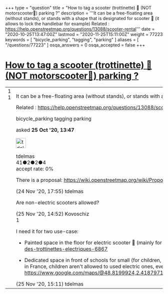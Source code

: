+++
type = "question"
title = "How to tag a scooter (trottinette) 🛴  (NOT motorscooter🛵) parking ?"
description = '''It can be a free-floating area (without stands), or stands with a shape that is designated for scooter 🛴 (it allows to lock the handlebar for example) Related : https://help.openstreetmap.org/questions/13088/scooter-rental'''
date = "2020-10-25T13:47:00Z"
lastmod = "2020-11-25T15:11:00Z"
weight = 77223
keywords = [ "bicycle_parking", "tagging", "parking" ]
aliases = [ "/questions/77223" ]
osqa_answers = 0
osqa_accepted = false
+++

<div class="headNormal">

# [How to tag a scooter (trottinette) 🛴 (NOT motorscooter🛵) parking ?](/questions/77223/how-to-tag-a-scooter-trottinette-not-motorscooter-parking)

</div>

<div id="main-body">

<div id="askform">

<table id="question-table" style="width:100%;">
<colgroup>
<col style="width: 50%" />
<col style="width: 50%" />
</colgroup>
<tbody>
<tr>
<td style="width: 30px; vertical-align: top"><div class="vote-buttons">
<span id="post-77223-upvote" class="ajax-command post-vote up" rel="nofollow" title="I like this post (click again to cancel)"> </span>
<div id="post-77223-score" class="post-score" title="current number of votes">
1
</div>
<span id="post-77223-downvote" class="ajax-command post-vote down" rel="nofollow" title="I dont like this post (click again to cancel)"> </span> <span id="favorite-mark" class="ajax-command favorite-mark" rel="nofollow" title="mark/unmark this question as favorite (click again to cancel)"> </span>
<div id="favorite-count" class="favorite-count">
1
</div>
</div></td>
<td><div id="item-right">
<div class="question-body">
<p>It can be a free-floating area (without stands), or stands with a shape that is designated for scooter 🛴 (it allows to lock the handlebar for example)</p>
<p>Related : <a href="https://help.openstreetmap.org/questions/13088/scooter-rental">https://help.openstreetmap.org/questions/13088/scooter-rental</a></p>
</div>
<div id="question-tags" class="tags-container tags">
<span class="post-tag tag-link-bicycle_parking" rel="tag" title="see questions tagged &#39;bicycle_parking&#39;">bicycle_parking</span> <span class="post-tag tag-link-tagging" rel="tag" title="see questions tagged &#39;tagging&#39;">tagging</span> <span class="post-tag tag-link-parking" rel="tag" title="see questions tagged &#39;parking&#39;">parking</span>
</div>
<div id="question-controls" class="post-controls">
&#10;</div>
<div class="post-update-info-container">
<div class="post-update-info post-update-info-user">
<p>asked <strong>25 Oct '20, 13:47</strong></p>
<img src="https://secure.gravatar.com/avatar/284c7d641e3c7f89e18ff01f31de4c24?s=32&amp;d=identicon&amp;r=g" class="gravatar" width="32" height="32" alt="tdelmas&#39;s gravatar image" />
<p><span>tdelmas</span><br />
<span class="score" title="41 reputation points">41</span><span title="2 badges"><span class="badge1">●</span><span class="badgecount">2</span></span><span title="2 badges"><span class="silver">●</span><span class="badgecount">2</span></span><span title="4 badges"><span class="bronze">●</span><span class="badgecount">4</span></span><br />
<span class="accept_rate" title="Rate of the user&#39;s accepted answers">accept rate:</span> <span title="tdelmas has no accepted answers">0%</span></p>
</div>
</div>
<div id="comments-container-77223" class="comments-container">
<span id="77693"></span>
<div id="comment-77693" class="comment">
<div id="post-77693-score" class="comment-score">
&#10;</div>
<div class="comment-text">
<p>There is a proposal: <a href="https://wiki.openstreetmap.org/wiki/Proposed_features/ElectricBicyclesAndScooters">https://wiki.openstreetmap.org/wiki/Proposed_features/ElectricBicyclesAndScooters</a></p>
</div>
<div id="comment-77693-info" class="comment-info">
<span class="comment-age">(24 Nov '20, 17:55)</span> <span class="comment-user userinfo">tdelmas</span>
</div>
</div>
<span id="77707"></span>
<div id="comment-77707" class="comment">
<div id="post-77707-score" class="comment-score">
&#10;</div>
<div class="comment-text">
<p>Are non-electric scooters allowed?</p>
</div>
<div id="comment-77707-info" class="comment-info">
<span class="comment-age">(25 Nov '20, 14:52)</span> <span class="comment-user userinfo">Kovoschiz</span>
</div>
</div>
<span id="77708"></span>
<div id="comment-77708" class="comment">
<div id="post-77708-score" class="comment-score">
1
</div>
<div class="comment-text">
<p>I need it for two use-case:</p>
<ul>
<li><p>Painted space in the floor for electric scooter 🛴 (mainly for free-floating rental): <a href="https://www.paris.fr/pages/de-nouvelles-mesures-pour-reguler-l-usage-des-trottinettes-electriques-6867">https://www.paris.fr/pages/de-nouvelles-mesures-pour-reguler-l-usage-des-trottinettes-electriques-6867</a></p></li>
<li><p>Dedicated space in front of schools for small (for children, around age 10) kick-scooters (not electric), where you can lock them (but not bike), in France (and in France, children aren't allowed to used electric ones, even if technically, if you had one, you could park it there. Example here: <a href="https://www.google.com/maps/@48.8199924,2.4187971,3a,19.4y,136.1h,75.06t/data=!3m6!1e1!3m4!1soMNa6nNpx9x76etPrYFrog!2e0!7i16384!8i8192">https://www.google.com/maps/@48.8199924,2.4187971,3a,19.4y,136.1h,75.06t/data=!3m6!1e1!3m4!1soMNa6nNpx9x76etPrYFrog!2e0!7i16384!8i8192</a></p></li>
</ul>
</div>
<div id="comment-77708-info" class="comment-info">
<span class="comment-age">(25 Nov '20, 15:11)</span> <span class="comment-user userinfo">tdelmas</span>
</div>
</div>
</div>
<div id="comment-tools-77223" class="comment-tools">
&#10;</div>
<div class="clear">
&#10;</div>
<div id="comment-77223-form-container" class="comment-form-container">
&#10;</div>
<div class="clear">
&#10;</div>
</div></td>
</tr>
</tbody>
</table>

</div>

</div>

